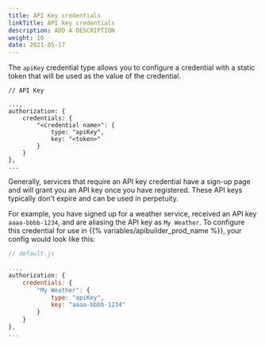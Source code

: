 ```yaml
---
title: API Key credentials
linkTitle: API key credentials
description: ADD A DESCRIPTION
weight: 10
date: 2021-05-17
---
```


The `apiKey` credential type allows you to configure a credential with a static token that will be used as the value of the credential.

```
// API Key

...,
authorization: {
    credentials: {
        "<credential name>": {
            type: "apiKey",
            key: "<token>"
        }
    }
},
...
```

Generally, services that require an API key credential have a sign-up page and will grant you an API key once you have registered. These API keys typically don't expire and can be used in perpetuity.

For example, you have signed up for a weather service, received an API key `aaaa-bbbb-1234`, and are aliasing the API key as `My Weather`. To configure this credential for use in {{% variables/apibuilder_prod_name %}}, your config would look like this:

```javascript
// default.js

...,
authorization: {
    credentials: {
        "My Weather": {
            type: "apiKey",
            key: "aaaa-bbbb-1234"
        }
    }
},
...
```

